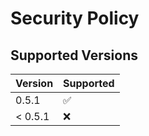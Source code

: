 # Security Policy

## Supported Versions

| Version | Supported          |
| ------- | ------------------ |
| 0.5.1   | :white_check_mark: |
| < 0.5.1 | :x:                |
